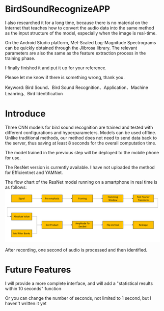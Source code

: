 # BirdSoundRecognizeAPP

I also researched it for a long time, because there is no material on the Internet that teaches how to convert the audio data into the same method as the input structure of the model, especially when the image is real-time.

On the Android Studio platform, Mel-Scaled Log-Magnitude Spectrograms can be quickly obtained through the Jlibrosa library. The relevant parameters are also the same as the feature extraction process in the training phase.

I finally finished it and put it up for your reference.

Please let me know if there is something wrong, thank you.

Keyword: Bird Sound、Bird Sound Recognition、Application、Machine Leanring、Bird Identification

# Introduce

Three CNN models for bird sound recognition are trained and tested with different configurations and hyperparameters. Models can be used offline. Unlike traditional methods, our method does not need to send data back to the server, thus saving at least 8 seconds for the overall computation time.

The model trained in the previous step will be deployed to the mobile phone for use.

The ResNet version is currently available.
I have not uploaded the method for Efficientnet and YAMNet.

The flow chart of the ResNet model running on a smartphone in real time is as follows:
![alt text](image/resnet-flow%20chart.png "resnet-flow chart")

After recording, one second of audio is processed and then identified.

# Future Features

I will provide a more complete interface, and will add a "statistical results within 10 seconds" function

Or you can change the number of seconds, not limited to 1 second, but I haven't written it yet
